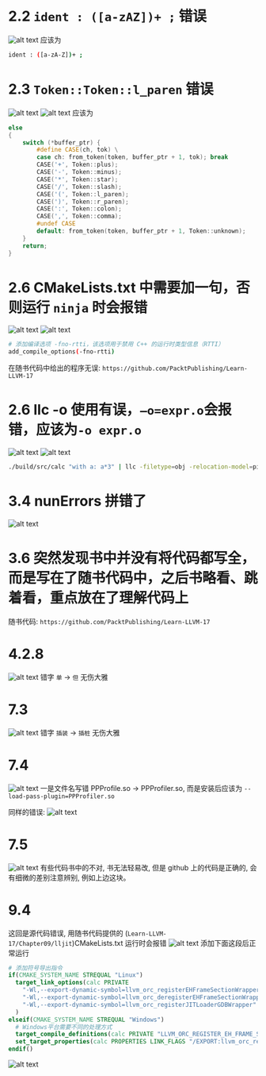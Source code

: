 # 2.2 `ident : ([a-zAZ])+ ;` 错误
![alt text](image-7.png)
应该为
```bash
ident : ([a-zA-Z])+ ;
```
# 2.3 `Token::Token::l_paren` 错误
![alt text](image-1.png)
![alt text](image-2.png)
应该为
```c++
else 
{
    switch (*buffer_ptr) {
        #define CASE(ch, tok) \
        case ch: from_token(token, buffer_ptr + 1, tok); break
        CASE('+', Token::plus);
        CASE('-', Token::minus);
        CASE('*', Token::star);
        CASE('/', Token::slash);
        CASE('(', Token::l_paren);
        CASE(')', Token::r_paren);
        CASE(':', Token::colon);
        CASE(',', Token::comma);
        #undef CASE
        default: from_token(token, buffer_ptr + 1, Token::unknown);
    }
    return;
}
```

# 2.6 CMakeLists.txt 中需要加一句，否则运行 `ninja` 时会报错
![alt text](image-3.png)
![alt text](image.png)
```bash
# 添加编译选项 -fno-rtti，该选项用于禁用 C++ 的运行时类型信息（RTTI）
add_compile_options(-fno-rtti) 
```
在随书代码中给出的程序无误: `https://github.com/PacktPublishing/Learn-LLVM-17`

# 2.6 llc -o 使用有误，`–o=expr.o`会报错，应该为`-o expr.o`
![alt text](image-4.png)
![alt text](image-5.png)
```bash
./build/src/calc "with a: a*3" | llc -filetype=obj -relocation-model=pic -o expr.o
```

# 3.4 nunErrors 拼错了
![alt text](image-6.png)

# 3.6 突然发现书中并没有将代码都写全，而是写在了随书代码中，之后书略看、跳着看，重点放在了理解代码上
随书代码: `https://github.com/PacktPublishing/Learn-LLVM-17`

# 4.2.8
![alt text](image-8.png)
错字 `单` -> `但` 无伤大雅

# 7.3
![alt text](image-9.png)
错字 `插装` -> `插桩` 无伤大雅

# 7.4
![alt text](image-10.png)
一是文件名写错 PPProfile.so -> PPProfiler.so, 而是安装后应该为 `--load-pass-plugin=PPProfiler.so`

同样的错误:
![alt text](image-11.png)

# 7.5 
![alt text](image-12.png)
有些代码书中的不对, 书无法轻易改, 但是 github 上的代码是正确的, 会有细微的差别注意辨别, 例如上边这块。

# 9.4
这回是源代码错误, 用随书代码提供的 (`Learn-LLVM-17/Chapter09/lljit`)CMakeLists.txt 运行时会报错
![alt text](image-13.png)
添加下面这段后正常运行
```cmake
# 添加符号导出指令
if(CMAKE_SYSTEM_NAME STREQUAL "Linux")
  target_link_options(calc PRIVATE
    "-Wl,--export-dynamic-symbol=llvm_orc_registerEHFrameSectionWrapper"
    "-Wl,--export-dynamic-symbol=llvm_orc_deregisterEHFrameSectionWrapper"
    "-Wl,--export-dynamic-symbol=llvm_orc_registerJITLoaderGDBWrapper"
  )
elseif(CMAKE_SYSTEM_NAME STREQUAL "Windows")
  # Windows平台需要不同的处理方式
  target_compile_definitions(calc PRIVATE "LLVM_ORC_REGISTER_EH_FRAME_SECTION_WRAPPER=1")
  set_target_properties(calc PROPERTIES LINK_FLAGS "/EXPORT:llvm_orc_registerEHFrameSectionWrapper")
endif()
```
![alt text](image-14.png)
